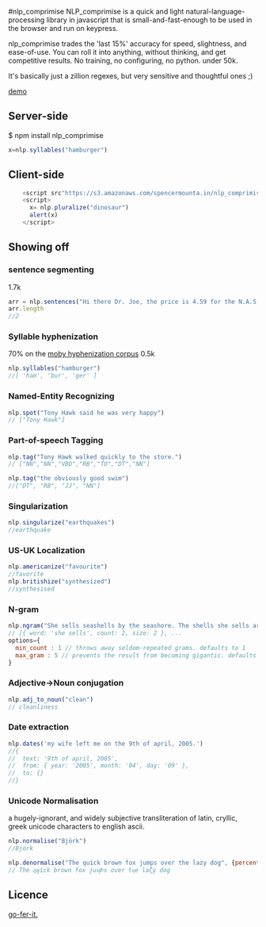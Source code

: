 #nlp_comprimise
NLP_comprimise is a quick and light natural-language-processing library in javascript that is small-and-fast-enough to be used in the browser and run on keypress.

nlp_comprimise trades the 'last 15%' accuracy for speed, slightness, and ease-of-use. You can roll it into anything, without thinking, and get competitive results. No training, no configuring, no python. under 50k.

It's basically just a zillion regexes, but very sensitive and thoughtful ones ;)


[demo](https://s3.amazonaws.com/spencermounta.in/nlp_comprimise/index.html)

## Server-side

 $ npm install nlp_comprimise
```javascript
x=nlp.syllables("hamburger")
```

## Client-side
```javascript
	<script src"https://s3.amazonaws.com/spencermounta.in/nlp_comprimise/nlp.min.js"</script>
	<script>
	  x= nlp.pluralize("dinosaur")
	  alert(x)
	</script>
```

## Showing off

### sentence segmenting
1.7k
```javascript
arr = nlp.sentences("Hi there Dr. Joe, the price is 4.59 for the N.A.S.A. Ph.Ds. I hope that's fine, etc. and you can attend Feb. 8th.")
arr.length
//2
```
### Syllable hyphenization

70% on the [moby hyphenization corpus](http://www.gutenberg.org/dirs/etext02/mhyph10.zip)  0.5k
```javascript
nlp.syllables("hamburger")
//[ 'ham', 'bur', 'ger' ]
```
### Named-Entity Recognizing
```javascript
nlp.spot("Tony Hawk said he was very happy")
// ["Tony Hawk"]
```
### Part-of-speech Tagging
```javascript
nlp.tag("Tony Hawk walked quickly to the store.")
// ["NN","NN","VBD","RB","TO","DT","NN"]

nlp.tag("the obviously good swim")
//["DT", "RB", "JJ", "NN"]
```
### Singularization
```javascript
nlp.singularize("earthquakes")
//earthquake
```
### US-UK Localization
```javascript
nlp.americanize("favourite")
//favorite
nlp.britishize("synthesized")
//synthesised
```
### N-gram
```javascript
nlp.ngram("She sells seashells by the seashore. The shells she sells are surely seashells.", {min_count:1, max_size:5})
// [{ word: 'she sells', count: 2, size: 2 }, ...
options={
  min_count : 1 // throws away seldom-repeated grams. defaults to 1
  max_gram : 5 // prevents the result from becoming gigantic. defaults to 5
}
```

### Adjective->Noun conjugation
```javascript
nlp.adj_to_noun("clean")
// cleanliness
```

### Date extraction
```javascript
nlp.dates('my wife left me on the 9th of april, 2005.')
//{
//  text: '9th of april, 2005',
//  from: { year: '2005', month: '04', day: '09' },
//  to: {}
//}
```
### Unicode Normalisation
a hugely-ignorant, and widely subjective transliteration of latin, cryllic, greek unicode characters to english ascii.

```javascript
nlp.normalise("Björk")
//Bjork

nlp.denormalise("The quick brown fox jumps over the lazy dog", {percentage:50})
// The ɋӈїck brown fox juӎÞs over tӊe laζy dog
```



## Licence
[go-fer-it.](http://www.wtfpl.net/txt/copying/)